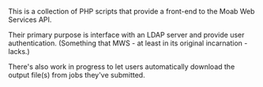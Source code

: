This is a collection of PHP scripts that provide a front-end to the Moab Web Services API.

Their primary purpose is interface with an LDAP server and provide user authentication.  (Something that MWS - at least in its original incarnation - lacks.)

There's also work in progress to let users automatically download the output file(s) from jobs they've submitted.

